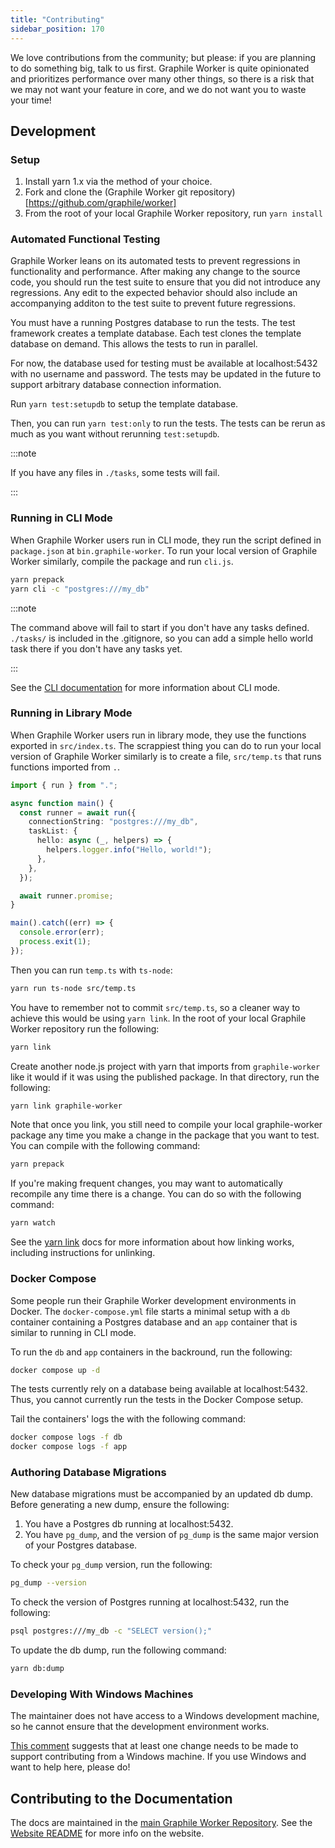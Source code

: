 ```yaml
---
title: "Contributing"
sidebar_position: 170
---
```


We love contributions from the community; but please: if you are planning to do
something big, talk to us first. Graphile Worker is quite opinionated and
prioritizes performance over many other things, so there is a risk that we may
not want your feature in core, and we do not want you to waste your time!

## Development

### Setup

1. Install yarn 1.x via the method of your choice.
2. Fork and clone the (Graphile Worker git
   repository)[https://github.com/graphile/worker]
3. From the root of your local Graphile Worker repository, run `yarn install`

### Automated Functional Testing

Graphile Worker leans on its automated tests to prevent regressions in
functionality and performance. After making any change to the source code, you
should run the test suite to ensure that you did not introduce any regressions.
Any edit to the expected behavior should also include an accompanying additon to
the test suite to prevent future regressions.

You must have a running Postgres database to run the tests. The test framework
creates a template database. Each test clones the template database on demand.
This allows the tests to run in parallel.

For now, the database used for testing must be available at localhost:5432 with
no username and password. The tests may be updated in the future to support
arbitrary database connection information.

Run `yarn test:setupdb` to setup the template database.

Then, you can run `yarn test:only` to run the tests. The tests can be rerun as
much as you want without rerunning `test:setupdb`.

:::note

If you have any files in `./tasks`, some tests will fail.

:::

### Running in CLI Mode

When Graphile Worker users run in CLI mode, they run the script defined in
`package.json` at `bin.graphile-worker`. To run your local version of Graphile
Worker similarly, compile the package and run `cli.js`.

```sh
yarn prepack
yarn cli -c "postgres:///my_db"
```

:::note

The command above will fail to start if you don't have any tasks defined.
`./tasks/` is included in the .gitignore, so you can add a simple hello world
task there if you don't have any tasks yet.

:::

See the [CLI documentation](./cli/run.md) for more information about CLI mode.

### Running in Library Mode

When Graphile Worker users run in library mode, they use the functions exported
in `src/index.ts`. The scrappiest thing you can do to run your local version of
Graphile Worker similarly is to create a file, `src/temp.ts` that runs functions
imported from `.`.

```ts
import { run } from ".";

async function main() {
  const runner = await run({
    connectionString: "postgres:///my_db",
    taskList: {
      hello: async (_, helpers) => {
        helpers.logger.info("Hello, world!");
      },
    },
  });

  await runner.promise;
}

main().catch((err) => {
  console.error(err);
  process.exit(1);
});
```

Then you can run `temp.ts` with `ts-node`:

```sh
yarn run ts-node src/temp.ts
```

You have to remember not to commit `src/temp.ts`, so a cleaner way to achieve
this would be using `yarn link`. In the root of your local Graphile Worker
repository run the following:

```sh
yarn link
```

Create another node.js project with yarn that imports from `graphile-worker`
like it would if it was using the published package. In that directory, run the
following:

```sh
yarn link graphile-worker
```

Note that once you link, you still need to compile your local graphile-worker
package any time you make a change in the package that you want to test. You can
compile with the following command:

```sh
yarn prepack
```

If you're making frequent changes, you may want to automatically recompile any
time there is a change. You can do so with the following command:

```sh
yarn watch
```

See the [yarn link](https://classic.yarnpkg.com/lang/en/docs/cli/link/) docs for
more information about how linking works, including instructions for unlinking.

### Docker Compose

Some people run their Graphile Worker development environments in Docker. The
`docker-compose.yml` file starts a minimal setup with a `db` container
containing a Postgres database and an `app` container that is similar to running
in CLI mode.

To run the `db` and `app` containers in the backround, run the following:

```sh
docker compose up -d
```

The tests currently rely on a database being available at localhost:5432. Thus,
you cannot currently run the tests in the Docker Compose setup.

Tail the containers' logs the with the following command:

```sh
docker compose logs -f db
docker compose logs -f app
```

### Authoring Database Migrations

New database migrations must be accompanied by an updated db dump. Before
generating a new dump, ensure the following:

1. You have a Postgres db running at localhost:5432.
2. You have `pg_dump`, and the version of `pg_dump` is the same major version of
   your Postgres database.

To check your `pg_dump` version, run the following:

```sh
pg_dump --version
```

To check the version of Postgres running at localhost:5432, run the following:

```sh
psql postgres:///my_db -c "SELECT version();"
```

To update the db dump, run the following command:

```sh
yarn db:dump
```

### Developing With Windows Machines

The maintainer does not have access to a Windows development machine, so he
cannot ensure that the development environment works.

[This comment](https://github.com/graphile/worker/pull/316#issuecomment-1427173046)
suggests that at least one change needs to be made to support contributing from
a Windows machine. If you use Windows and want to help here, please do!

## Contributing to the Documentation

The docs are maintained in the
[main Graphile Worker Repository](https://github.com/graphile/worker/tree/main/website/docs).
See the
[Website README](https://github.com/graphile/worker/blob/main/website/README.md)
for more info on the website.
